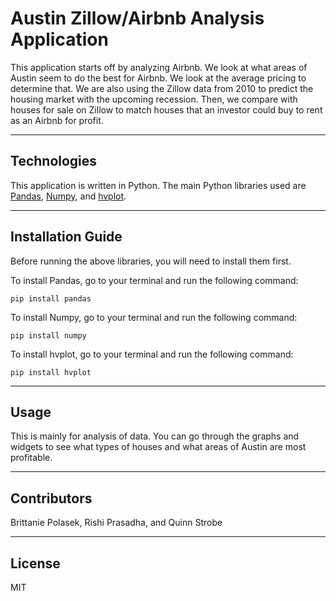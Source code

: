 # Austin Zillow/Airbnb Analysis Application

This application starts off by analyzing Airbnb. We look at what areas of Austin seem to do the best for Airbnb. We look at the average pricing to determine that. We are also using the Zillow data from 2010 to predict the housing market with the upcoming recession. Then, we compare with houses for sale on Zillow to match houses that an investor could buy to rent as an Airbnb for profit.

---

## Technologies

This application is written in Python. The main Python libraries used are [Pandas](https://github.com/pandas-dev/pandas), [Numpy](https://github.com/numpy/numpy), and [hvplot](https://github.com/holoviz/hvplot).

---

## Installation Guide

Before running the above libraries, you will need to install them first. 

To install Pandas, go to your terminal and run the following command:

`pip install pandas`

To install Numpy, go to your terminal and run the following command:

`pip install numpy`

To install hvplot, go to your terminal and run the following command:

`pip install hvplot`

---

## Usage

This is mainly for analysis of data. You can go through the graphs and widgets to see what types of houses and what areas of Austin are most profitable. 

---

## Contributors

Brittanie Polasek, Rishi Prasadha, and Quinn Strobe

---

## License

MIT